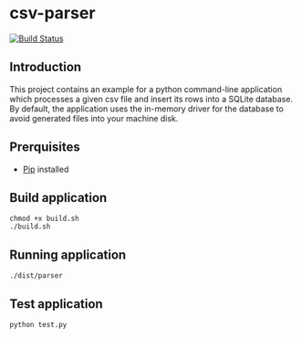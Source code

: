 # csv-parser
[![Build Status](https://travis-ci.org/eduardoperrino/csv-parser.svg?branch=master)](https://travis-ci.org/eduardoperrino/csv-parser)

## Introduction
This project contains an example for a python command-line application which processes a given csv file and insert its rows into a SQLite database. By default, the application uses the in-memory driver for the database to avoid generated files into your machine disk.

## Prerquisites
* [Pip](https://pypi.org/project/pip/) installed

## Build application
```
chmod +x build.sh
./build.sh
```

## Running application

```
./dist/parser
```

## Test application

```
python test.py
```
